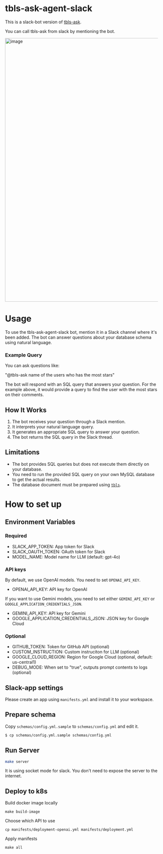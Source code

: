 # tbls-ask-agent-slack

This is a slack-bot version of [tbls-ask](https://github.com/k1LoW/tbls-ask).

You can call tbls-ask from slack by mentioning the bot.

<img width="869" alt="image" src="https://github.com/user-attachments/assets/1a0657d8-16a4-4f8f-b040-80a3093e36c2">

# Usage

To use the tbls-ask-agent-slack bot, mention it in a Slack channel where it's been added. The bot can answer questions about your database schema using natural language.

### Example Query

You can ask questions like:

"@tbls-ask name of the users who has the most stars"

The bot will respond with an SQL query that answers your question. For the example above, it would provide a query to find the user with the most stars on their comments.

## How It Works

1. The bot receives your question through a Slack mention.
2. It interprets your natural language query.
3. It generates an appropriate SQL query to answer your question.
4. The bot returns the SQL query in the Slack thread.

## Limitations

- The bot provides SQL queries but does not execute them directly on your database.
- You need to run the provided SQL query on your own MySQL database to get the actual results.
- The database document must be prepared using [`tbls`](https://github.com/k1LoW/tbls).

# How to set up

## Environment Variables

### Required

* SLACK_APP_TOKEN: App token for Slack
* SLACK_OAUTH_TOKEN: OAuth token for Slack
* MODEL_NAME: Model name for LLM (default: gpt-4o)

### API keys
By default, we use OpenAI models. You need to set `OPENAI_API_KEY`.

* OPENAI_API_KEY: API key for OpenAI

If you want to use Gemini models, you need to set either `GEMINI_API_KEY` or `GOOGLE_APPLICATION_CREDENTIALS_JSON`.

* GEMINI_API_KEY: API key for Gemini
* GOOGLE_APPLICATION_CREDENTIALS_JSON: JSON key for Google Cloud

### Optional
* GITHUB_TOKEN: Token for GitHub API (optional)
* CUSTOM_INSTRUCTION: Custom instruciton for LLM (optional)
* GOOGLE_CLOUD_REGION: Region for Google Cloud (optional, default: us-central1)
* DEBUG_MODE: When set to "true", outputs prompt contents to logs (optional)

## Slack-app settings

Please create an app using `manifests.yml` and install it to your workspace.

## Prepare schema

Copy `schemas/config.yml.sample` to `schemas/config.yml` and edit it.

```sh
$ cp schemas/config.yml.sample schemas/config.yml
```

## Run Server

```sh
make server
```

It is using socket mode for slack. You don't need to expose the server to the internet.

## Deploy to k8s

Build docker image locally

```
make build-image
```

Choose which API to use

```
cp manifests/deployment-openai.yml manifests/deployment.yml
```

Apply manifests

```
make all
```
